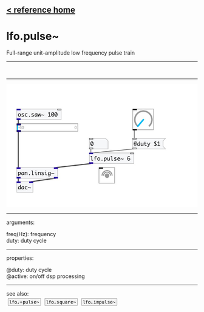 [< reference home](index.html)
---

# lfo.pulse~


Full-range unit-amplitude low frequency pulse train

---

<br>


---


![example](examples/lfo.pulse~-example.jpg)

---
arguments:

freq(Hz): frequency<br>
duty: duty cycle<br>

---
properties:

@duty: duty
            cycle<br>
@active: on/off dsp
            processing<br>

---
see also:<br>
[![lfo.+pulse~](img/object_lfo.+pulse~.png)](lfo.+pulse~.html)
[![lfo.square~](img/object_lfo.square~.png)](lfo.square~.html)
[![lfo.impulse~](img/object_lfo.impulse~.png)](lfo.impulse~.html)
